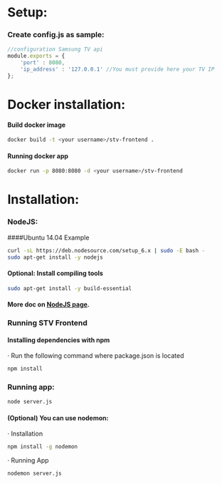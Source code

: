 # Setup:
### Create config.js as sample:
```javascript
//configuration Samsung TV api
module.exports = {
    'port' : 8080,
    'ip_address' : '127.0.0.1' //You must provide here your TV IP
};

```
# Docker installation:

#### Build docker image
```sh
docker build -t <your username>/stv-frontend .
```
#### Running docker app
```sh
docker run -p 8080:8080 -d <your username>/stv-frontend
```


# Installation:

### NodeJS:

####Ubuntu 14.04 Example
```sh
curl -sL https://deb.nodesource.com/setup_6.x | sudo -E bash -
sudo apt-get install -y nodejs
```

#### Optional: Install compiling tools
```sh
sudo apt-get install -y build-essential
```
#### More doc on [NodeJS page].

### Running STV Frontend

#### Installing dependencies with npm
· Run the following command where package.json is located
```sh
npm install
```

### Running app:

```sh
node server.js
```

#### (Optional) You can use nodemon:

· Installation
```sh
npm install -g nodemon
```
· Running App
```sh
nodemon server.js
```

   [NodeJS page]: <https://nodejs.org/en/download/package-manager/>
